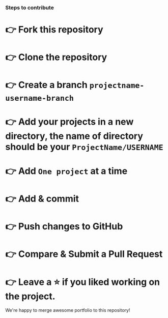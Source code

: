 ### Steps to contribute
# 👉 Fork this repository
# 👉 Clone the repository
# 👉 Create a branch ```projectname-username-branch```
# 👉 Add your projects in a new directory, the name of directory should be your ```ProjectName/USERNAME```
# 👉 Add ```One project``` at a time
# 👉 Add & commit
# 👉 Push changes to GitHub
# 👉 Compare & Submit a Pull Request
# 👉 Leave a ⭐ if you liked working on the project.

We're happy to merge awesome portfolio to this repository!

